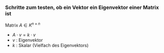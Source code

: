 ### Schritte zum testen, ob ein Vektor ein Eigenvektor einer Matrix ist
Matrix $A \in K^{n\times n}$
- $A\cdot v=k\cdot v$ 
- $v$ : Eigenvektor
- $k$ : Skalar (Vielfach des Eigenvektors)


